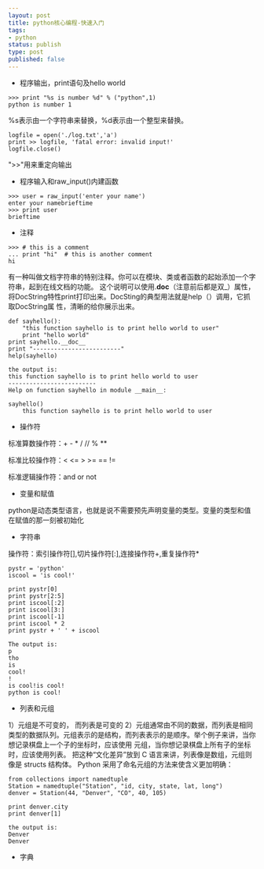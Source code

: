 ```yaml
--- 
layout: post
title: python核心编程-快速入门
tags: 
- python
status: publish
type: post
published: false
---
```


- 程序输出，print语句及hello world

```
>>> print "%s is number %d" % ("python",1)
python is number 1
```
 %s表示由一个字符串来替换，%d表示由一个整型来替换。
 
```
logfile = open('./log.txt','a')
print >> logfile, 'fatal error: invalid input!'
logfile.close()
```

">>"用来重定向输出

- 程序输入和raw_input()内建函数

```
>>> user = raw_input('enter your name')
enter your namebrieftime
>>> print user
brieftime
```

- 注释

```
>>> # this is a comment
... print "hi"  # this is another comment
hi
```

有一种叫做文档字符串的特别注释。你可以在模块、类或者函数的起始添加一个字符串，起到在线文档的功能。
这个说明可以使用.__doc__（注意前后都是双_）属性，将DocString特性print打印出来。DocSting的典型用法就是help（）调用，它抓取DocString属
性，清晰的给你展示出来。

````
def sayhello():
    "this function sayhello is to print hello world to user"
    print "hello world"
print sayhello.__doc__
print "-------------------------"
help(sayhello)

the output is:
this function sayhello is to print hello world to user
-------------------------
Help on function sayhello in module __main__:

sayhello()
    this function sayhello is to print hello world to user
````

- 操作符

标准算数操作符：+ - * / // % **

标准比较操作符：< <= > >= == !=

标准逻辑操作符：and or not

- 变量和赋值

python是动态类型语言，也就是说不需要预先声明变量的类型。变量的类型和值在赋值的那一刻被初始化

- 字符串

操作符：索引操作符[],切片操作符[:],连接操作符+,重复操作符*
```
pystr = 'python'
iscool = 'is cool!'

print pystr[0]
print pystr[2:5]
print iscool[:2]
print iscool[3:]
print iscool[-1]
print iscool * 2
print pystr + ' ' + iscool

The output is:
p
tho
is
cool!
!
is cool!is cool!
python is cool!
```

- 列表和元组

1）元组是不可变的， 而列表是可变的
2）元组通常由不同的数据，而列表是相同类型的数据队列。元组表示的是结构，而列表表示的是顺序。举个例子来讲，当你想记录棋盘上一个子的坐标时，应该使用
元组，当你想记录棋盘上所有子的坐标时，应该使用列表。
把这种“文化差异”放到 C 语言来讲，列表像是数组，元组则像是 structs 结构体。
Python 采用了命名元组的方法来使含义更加明确：

```
from collections import namedtuple
Station = namedtuple("Station", "id, city, state, lat, long")
denver = Station(44, "Denver", "CO", 40, 105)

print denver.city
print denver[1]

the output is:
Denver
Denver
```

- 字典

